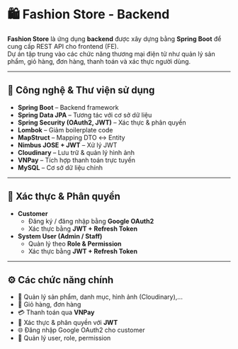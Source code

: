 # 🛍️ Fashion Store - Backend

**Fashion Store** là ứng dụng **backend** được xây dựng bằng **Spring Boot** để cung cấp REST API cho frontend (FE).  
Dự án tập trung vào các chức năng thương mại điện tử như quản lý sản phẩm, giỏ hàng, đơn hàng, thanh toán và xác thực người dùng.

---

## 🚀 Công nghệ & Thư viện sử dụng
- **Spring Boot** – Backend framework
- **Spring Data JPA** – Tương tác với cơ sở dữ liệu
- **Spring Security (OAuth2, JWT)** – Xác thực & phân quyền
- **Lombok** – Giảm boilerplate code
- **MapStruct** – Mapping DTO ↔ Entity
- **Nimbus JOSE + JWT** – Xử lý JWT
- **Cloudinary** – Lưu trữ & quản lý hình ảnh
- **VNPay** – Tích hợp thanh toán trực tuyến
- **MySQL** – Cơ sở dữ liệu chính

---

## 🔐 Xác thực & Phân quyền
- **Customer**
  - Đăng ký / đăng nhập bằng **Google OAuth2**
  - Xác thực bằng **JWT + Refresh Token**
- **System User (Admin / Staff)**
  - Quản lý theo **Role & Permission**
  - Xác thực bằng **JWT + Refresh Token**

---

## ⚙️ Các chức năng chính
- 👕 Quản lý sản phẩm, danh mục, hình ảnh (Cloudinary),...
- 🛒 Giỏ hàng, đơn hàng  
- 💳 Thanh toán qua **VNPay**  
- 🔑 Xác thực & phân quyền với **JWT**  
- 🌐 Đăng nhập Google OAuth2 cho customer  
- 👤 Quản lý user, role, permission  
